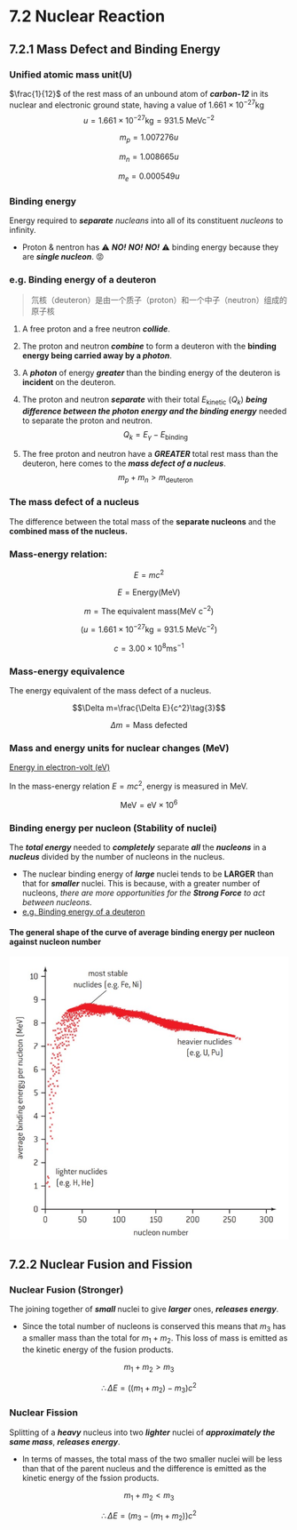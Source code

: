 # 7.2 Nuclear Reaction
## 7.2.1 Mass Defect and Binding Energy
### Unified atomic mass unit(U)
$\frac{1}{12}$ of the rest mass of an unbound atom of ***carbon-12*** in its nuclear and electronic ground state, having a value of $1.661\times10^{-27}\text{kg}$  
$$u=1.661\times10^{-27}\text{kg}=931.5\text{ MeVc}^{-2}\tag{1}$$  

$$m_p = 1.007276 u$$  

$$m_n = 1.008665 u$$  

$$m_e = 0.000549 u$$  


### Binding energy
Energy required to ***separate*** *nucleans* into all of its constituent *nucleons* to infinity.   

* Proton & nentron has ⚠️ ***NO!*** ***NO!*** ***NO!*** ⚠️ binding energy because they are ***single nucleon***.  😡

### e.g. Binding energy of a deuteron
> 氘核（deuteron）是由一个质子（proton）和一个中子（neutron）组成的原子核
1. A free proton and a free neutron ***collide***.  

2. The proton and neutron ***combine*** to form a deuteron with the **binding energy being carried away by a *photon***.   

3. A ***photon*** of energy ***greater*** than the binding energy of the deuteron is **incident** on the deuteron.  

4. The proton and neutron ***separate*** with their total $E_{\text{kinetic}}$ ($Q_k$) ***being difference between the photon energy and the binding energy*** needed to separate the proton and neutron. 
$$Q_k=E_{\gamma}-E_{\text{binding}}$$ 

5. The free proton and neutron have a ***GREATER*** total rest mass than the deuteron, here comes to the ***mass defect of a nucleus***.  
$$m_p + m_n > m_{\text{deuteron}}$$

### The mass defect of a nucleus
The difference between the total mass of the **separate nucleons** and the **combined mass of the nucleus.**  

### Mass-energy relation:  

$$E=mc^2\tag{2}$$  

$$E=\text{Energy}(\text{MeV})$$  

$$m=\text{The equivalent mass}(\text{MeV c}^{-2})$$  

$$(u=1.661\times10^{-27}\text{kg}=931.5\text{ MeVc}^{-2})$$

$$c=3.00\times 10^8\text{ms}^{-1}$$

### Mass-energy equivalence
The energy equivalent of the mass defect of a nucleus.  

$$\Delta m=\frac{\Delta E}{c^2}\tag{3}$$  

$$\Delta m = \text{Mass defected}$$  

### Mass and energy units for nuclear changes (MeV)
[Energy in electron-volt (eV)](7.1%20Discrete%20and%20Radioactivity.md#energy-in-electron-volt-ev)

In the mass-energy relation $E=mc^2$, energy is measured in $\text{MeV}$.  

$$\text{MeV}=\text{eV}\times 10^{6}\tag{4}$$

### Binding energy per nucleon (Stability of nuclei)
The ***total energy*** needed to ***completely*** separate ***all*** the ***nucleons*** in a ***nucleus*** divided by the number of nucleons in the nucleus.  

* The nuclear binding energy of ***large*** nuclei tends to be **LARGER** than that for ***smaller*** nuclei. This is because, with a greater number of nucleons, *there are more opportunities for the*  ***Strong Force*** *to act between nucleons*.
* [e.g. Binding energy of a deuteron](#eg-binding-energy-of-a-deuteron)

#### The general shape of the curve of average binding energy per nucleon against nucleon number  

![shapeOfTheCurve](/IBDP_Physics_HL/Topic%207%20Atomic,%20Nuclear%20and%20Particle%20Physics/image/Screenshot%202023-11-04%20090541.jpg)

## 7.2.2 Nuclear Fusion and Fission
### Nuclear Fusion (Stronger)
The joining together of ***small*** nuclei to give ***larger*** ones, ***releases energy***.   

* Since the total number of nucleons is conserved this means that $m_3$ has a smaller mass than the total for $m_1 + m_2$. This loss of mass is emitted as the kinetic energy of the fusion products.  

$$m_1+m_2>m_3$$  

$$\therefore \Delta E =((m_1+m_2)-m_3)c^2\tag{5}$$  

### Nuclear Fission  
Splitting of a ***heavy*** nucleus into two ***lighter*** nuclei of ***approximately the same mass***, ***releases energy***.  

* In terms of masses, the total mass of the two smaller nuclei will be less than that of the parent nucleus and the difference is emitted as the kinetic energy of the fssion products.  

$$m_1+m_2 < m_3$$  

$$\therefore \Delta E =(m_3-(m_1+m_2))c^2\tag{6}$$  


